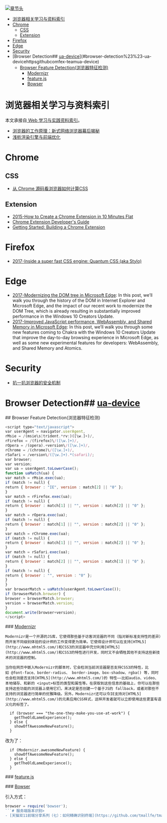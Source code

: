 [![章节头](https://parg.co/UGo)](https://parg.co/b4z) 
 - [浏览器相关学习与资料索引](#%E6%B5%8F%E8%A7%88%E5%99%A8%E7%9B%B8%E5%85%B3%E5%AD%A6%E4%B9%A0%E4%B8%8E%E8%B5%84%E6%96%99%E7%B4%A2%E5%BC%95)
- [Chrome](#chrome)
  * [CSS](#css)
  * [Extension](#extension)
- [Firefox](#firefox)
- [Edge](#edge)
- [Security](#security)
- [Browser Detection## [ua-device](https://github.com/fex-team/ua-device)](#browser-detection%23%23-ua-devicehttpsgithubcomfex-teamua-device)
  * [Browser Feature Detection(浏览器特征检测)](#browser-feature-detection%E6%B5%8F%E8%A7%88%E5%99%A8%E7%89%B9%E5%BE%81%E6%A3%80%E6%B5%8B)
    + [Modernizr](#modernizr)
    + [feature.js](#featurejs)
    + [Bowser](#bowser) 

# 浏览器相关学习与资料索引
本文承接自[ Web 学习与实践资料索引](https://parg.co/b4T)。

- [浏览器的工作原理：新式网络浏览器幕后揭秘](https://www.html5rocks.com/zh/tutorials/internals/howbrowserswork/?hmsr=toutiao.io&utm_medium=toutiao.io&utm_source=toutiao.io)
- [浅析渲染引擎与前端优化](http://jdc.jd.com/archives/2806?utm_source=tuicool&utm_medium=referral)

# Chrome

## CSS

- [从 Chrome 源码看浏览器如何计算CSS](https://zhuanlan.zhihu.com/p/25380611)

## Extension
- [2015-How to Create a Chrome Extension in 10 Minutes Flat](https://www.sitepoint.com/create-chrome-extension-10-minutes-flat/)
- [Chrome Extension Developer's Guide](https://developer.chrome.com/extensions/devguide)
- [Getting Started: Building a Chrome Extension](https://developer.chrome.com/extensions/getstarted)

# Firefox
- [2017-Inside a super fast CSS engine: Quantum CSS (aka Stylo)](https://parg.co/bTa)
# Edge
- [2017-Modernizing the DOM tree in Microsoft Edge](https://blogs.windows.com/msedgedev/2017/04/19/modernizing-dom-tree-microsoft-edge/#gXbKkdM2Yl71P1jX.97): In this post, we’ll walk you through the history of the DOM in Internet Explorer and Microsoft Edge, and the impact of our recent work to modernize the DOM Tree, which is already resulting in substantially improved performance in the Windows 10 Creators Update.
- [2017-Improved JavaScript performance, WebAssembly, and Shared Memory in Microsoft Edge](https://blogs.windows.com/msedgedev/2017/04/20/improved-javascript-performance-webassembly-shared-memory/#aXYIbCB04QkDAmeQ.97): In this post, we’ll walk you through some new features coming to Chakra with the Windows 10 Creators Update that improve the day-to-day browsing experience in Microsoft Edge, as well as some new experimental features for developers: WebAssembly, and Shared Memory and Atomics.
# Security

- [扒一扒浏览器的安全机制](http://mp.weixin.qq.com/s?__biz=MjM5NjA0NjgyMA==&mid=2651061832&idx=2&sn=233869f7e47291aa9d7cde78f0d02599&scene=0#wechat_redirect)

# Browser Detection## [ua-device](https://github.com/fex-team/ua-device)
## Browser Feature Detection(浏览器特征检测)

``` javascript
<script type="text/javascript">
var userAgent = navigator.userAgent, 
rMsie = /(msie\s|trident.*rv:)([\w.]+)/, 
rFirefox = /(firefox)\/([\w.]+)/, 
rOpera = /(opera).+version\/([\w.]+)/, 
rChrome = /(chrome)\/([\w.]+)/, 
rSafari = /version\/([\w.]+).*(safari)/;
var browser;
var version;
var ua = userAgent.toLowerCase();
function uaMatch(ua) {
var match = rMsie.exec(ua);
if (match != null) {
return { browser : "IE", version : match[2] || "0" };
}
var match = rFirefox.exec(ua);
if (match != null) {
return { browser : match[1] || "", version : match[2] || "0" };
}
var match = rOpera.exec(ua);
if (match != null) {
return { browser : match[1] || "", version : match[2] || "0" };
}
var match = rChrome.exec(ua);
if (match != null) {
return { browser : match[1] || "", version : match[2] || "0" };
}
var match = rSafari.exec(ua);
if (match != null) {
return { browser : match[2] || "", version : match[1] || "0" };
}
if (match != null) {
return { browser : "", version : "0" };
}
}
var browserMatch = uaMatch(userAgent.toLowerCase());
if (browserMatch.browser) {
browser = browserMatch.browser;
version = browserMatch.version;
}
document.write(browser+version);	
</script>
```

### [Modernizr](https://github.com/Modernizr/Modernizr)

	Modernizr是一个开源的JS库，它使得那些基于访客浏览器的不同（指对新标准支持性的差异）而开发不同级别体验的设计师的工作变得更为简单。它使得设计师可以在支持[HTML5](http://www.mhtml5.com/)和CSS3的浏览器中充分利用[HTML5](http://www.mhtml5.com/)和CSS3的特性进行开发，同时又不会牺牲其他不支持这些新技术的浏览器的控制。	

	当你在网页中嵌入Modernizr的脚本时，它会检测当前浏览器是否支持CSS3的特性，比如 @font-face、border-radius、 border-image、box-shadow、rgba() 等，同时也会检测是否支持[HTML5](http://www.mhtml5.com/)的 特性——比如audio、video、本地储存、和新的 <input>标签的类型和属性等。在获取到这些信息的基础上，你可以在那些支持这些功能的浏览器上使用它们，来决定是否创建一个基于JS的 fallback，或者对那些不支持的浏览器进行简单的优雅降级。另外，Modernizr还可以令IE支持对[HTML5](http://www.mhtml5.com/)的元素应用CSS样式，这样开发者就可以立即使用这些更富有语义化的标签了。	

``` 
  if (browser === "the-one-they-make-you-use-at-work") {
    getTheOldLameExperience();
  } else {
    showOffAwesomeNewFeature();
  }

```

改为了：

``` 
  if (Modernizr.awesomeNewFeature) {
    showOffAwesomeNewFeature();
  } else {
    getTheOldLameExperience();
  }

```



### [feature.js](https://github.com/viljamis/feature.js)

### [Bowser](https://github.com/ded/bowser)

引入方式：

``` javascript
browser = require('bowser');
```# 服务端版本识别> 
- [天猫双11前端分享系列（七）：如何精确识别终端](https://github.com/tmallfe/tmallfe.github.io/issues/32)


